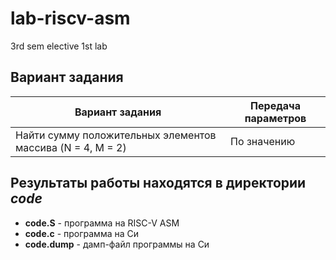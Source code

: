 # lab-riscv-asm
 3rd sem elective 1st lab

## Вариант задания

Вариант задания | Передача параметров
--------------- | -------------
Найти сумму положительных элементов массива (N = 4, M = 2) | По значению

## Результаты работы находятся в директории *code*

* **code.S** - программа на RISC-V ASM
* **code.c** - программа на Си
* **code.dump** - дамп-файл программы на Си
